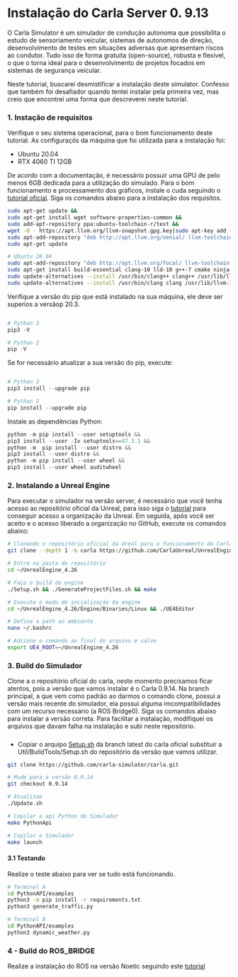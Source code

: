 # Instalação do Carla Server 0. 9.13

O Carla Simulator é um simulador de condução autonoma que possibilita o estudo de sensoriamento veicular, sistemas de autonomos de direção, desenvolvimento de testes em situações adversas que apresentam riscos ao condutor. Tudo isso de forma gratuita (open-source), robusta e flexivel, o que o torna ideal para o desenvolvimento de projetos focados em sistemas de segurança veicular. 

Neste tutorial, buscarei desmistificar a instalação deste simulator. Confesso que também foi desafiador quando tentei instalar pela primeira vez, mas creio que encontrei uma forma que descreverei neste tutorial.

### 1. Instação de requisitos

Verifique o seu sistema operacional, para o bom funcionamento deste tutorial. As configuraçõs da máquina que foi utilizada para a instalação foi:

- Ubuntu 20.04
- RTX 4060 TI 12GB  

De acordo com a documentação, é necessário possuir uma GPU de pelo menos 6GB dedicada para a utilização do simulado. Para o bom funcionamento e processamento dos gráficos, instale o cuda seguindo o [tutorial oficial](https://developer.nvidia.com/cuda-downloads). Siga os comandos abaixo para a instalação dos requisitos.

```bash
sudo apt-get update &&
sudo apt-get install wget software-properties-common &&
sudo add-apt-repository ppa:ubuntu-toolchain-r/test &&
wget -O - https://apt.llvm.org/llvm-snapshot.gpg.key|sudo apt-key add - &&
sudo apt-add-repository "deb http://apt.llvm.org/xenial/ llvm-toolchain-xenial-8 main" &&
sudo apt-get update

# Ubuntu 20.04
sudo apt-add-repository "deb http://apt.llvm.org/focal/ llvm-toolchain-focal main"
sudo apt-get install build-essential clang-10 lld-10 g++-7 cmake ninja-build libvulkan1 python python-dev python3-dev python3-pip libpng-dev libtiff5-dev libjpeg-dev tzdata sed curl unzip autoconf libtool rsync libxml2-dev git
sudo update-alternatives --install /usr/bin/clang++ clang++ /usr/lib/llvm-10/bin/clang++ 180 &&
sudo update-alternatives --install /usr/bin/clang clang /usr/lib/llvm-10/bin/clang 180
```

Verifique a versão do pip que está instalado na sua máquina, ele deve ser superios a versãop 20.3.

```python

# Python 3
pip3 -V

# Python 2
pip -V
```

Se for necessário atualizar a sua versão do pip, execute:

```python

# Python 3
pip3 install --upgrade pip

# Python 2
pip install --upgrade pip

```

Instale as dependências Python:

```python
python -m pip install --user setuptools &&
pip3 install --user -Iv setuptools==47.3.1 &&
python -m  pip install --user distro &&
pip3 install --user distro &&
python -m pip install --user wheel &&
pip3 install --user wheel auditwheel
```

### 2. Instalando a Unreal Engine

Para executar o simulador na versão server, é necessário que você tenha acesso ao repositório oficial da Unreal, para isso siga o [tutorial](https://www.unrealengine.com/en-US/ue-on-github) para conseguir acesso a organização da Unreal. Em seguida, após você ser aceito e o acesso liberado a organização no GitHub, execute os comandos abaixo:

```bash
# Clonando o repositório oficial da Ureal para o funcionamento do Carla Server
git clone --depth 1 -b carla https://github.com/CarlaUnreal/UnrealEngine.git ~/UnrealEngine_4.26

# Entre na pasta do repositório
cd ~/UnrealEngine_4.26

# Faça o build da engine
./Setup.sh && ./GenerateProjectFiles.sh && make

# Execute o modo de incialização da engine
cd ~/UnrealEngine_4.26/Engine/Binaries/Linux && ./UE4Editor

# Defina a path ao ambiente
nano ~/.bashrc

# Adcione o comando ao final do arquivo e salve
export UE4_ROOT=~/UnrealEngine_4.26 

```

### 3. Build do Simulador

Clone a o repositório oficial do carla, neste momento precisamos ficar atentos, pois a versão que vamos instalar é o Carla 0.9.14. Na branch principal, a que vem como padrão ao darmos o comando clone, possui a versão mais recente do simulador, ela possui alguma imcompatibilidades com um recurso necessário (a ROS Bridge0). Siga os comandos abaixo para instalar a versão correta. Para facilitar a instalação, modifiquei os arquivos que davam falha na instalação e subi neste repositório.

##### 
- Copiar o arquipo [Setup.sh](https://github.com/carla-simulator/carla/blob/master/Util/BuildTools/Setup.sh) da branch latest do carla oficial substituir a Util/BuildTools/Setup.sh do repositório da versão que vamos utilizar.

```bash
git clone https://github.com/carla-simulator/carla.git

# Mude para a versão 0.9.14
git checkout 0.9.14

# Atualizae
./Update.sh

# Copilar a api Python do Simulador
make PythonApi

# Copilar o Simulador
make launch
```

#### 3.1 Testando

Realize o teste abaixo para ver se tudo está funcionando.

``` bash
# Terminal A 
cd PythonAPI/examples
python3 -m pip install -r requirements.txt
python3 generate_traffic.py  

# Terminal B
cd PythonAPI/examples
python3 dynamic_weather.py 
```

### 4 - Build do ROS_BRIDGE

Realize a instalação do ROS na versão Noetic seguindo este [tutorial](http://wiki.ros.org/noetic/Installation/Ubuntu)